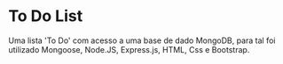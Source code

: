 # To Do List

Uma lista 'To Do' com acesso a uma base de dado MongoDB, para tal foi utilizado Mongoose, Node.JS, Express.js, HTML, Css e Bootstrap.
